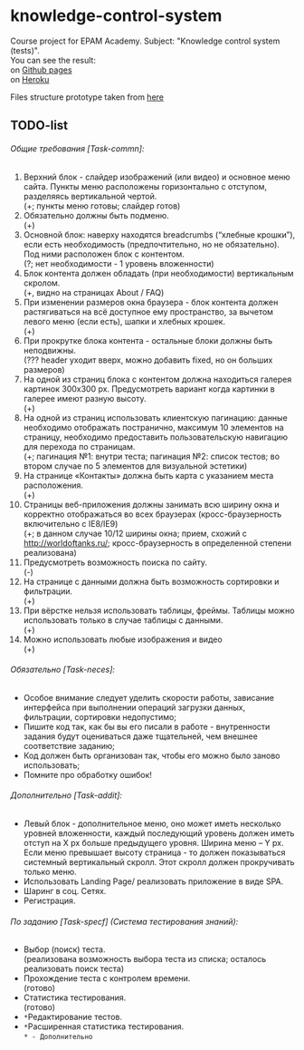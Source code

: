 # knowledge-control-system
Course project for EPAM Academy. Subject: "Knowledge control system (tests)".
<br/>You can see the result:
<br/>on [Github pages](https://goodwin64.github.io/knowledge-control-system/)
<br/>on [Heroku](https://knowledge-control-system.herokuapp.com/)

Files structure prototype taken from [here](https://github.com/focusaurus/express_code_structure)

## TODO-list
###### Общие требования [Task-commn]:
1. Верхний блок - слайдер изображений (или видео) и основное меню сайта. Пункты меню расположены горизонтально с отступом, разделяясь вертикальной чертой.
    <br/>(+; пункты меню готовы; слайдер готов)
2. Обязательно должны быть подменю.
    <br/>(+)
3. Основной блок: наверху находятся breadcrumbs (“хлебные крошки”), если есть необходимость (предпочтительно, но не обязательно). Под ними расположен блок с контентом.
    <br/>(?; нет необходимости - 1 уровень вложенности)
4. Блок контента должен обладать (при необходимости) вертикальным скролом.
    <br/>(+, видно на страницах About / FAQ)
5. При изменении размеров окна браузера - блок контента должен растягиваться на всё доступное ему пространство, за вычетом левого меню (если есть), шапки и хлебных крошек.
    <br/>(+)
6. При прокрутке блока контента - остальные блоки должны быть неподвижны.
    <br/>(??? header уходит вверх, можно добавить fixed, но он больших размеров)
7. На одной из страниц блока с контентом должна находиться галерея картинок 300x300 px. Предусмотреть вариант когда картинки в галерее имеют разную высоту.
    <br/>(+)
8. На одной из страниц использовать клиентскую пагинацию: данные необходимо отображать постранично, максимум 10 элементов на страницу, необходимо предоставить пользовательскую навигацию для перехода по страницам.
    <br/>(+; пагинация №1: внутри теста; пагинация №2: список тестов; во втором случае по 5 элементов для визуальной эстетики)
9. На странице «Контакты» должна быть карта с указанием места расположения.
    <br/>(+)
10. Страницы веб-приложения должны занимать всю ширину окна и корректно отображаться во всех браузерах (кросс-браузерность включительно с IE8/IE9)
    <br/>(+; в данном случае 10/12 ширины окна; прием, схожий с http://worldoftanks.ru/; кросс-браузерность в определенной степени реализована)
11. Предусмотреть возможность поиска по сайту.
    <br/>(-)
12. На странице с данными должна быть возможность сортировки и фильтрации.
    <br/>(+)
13. При вёрстке нельзя использовать таблицы, фреймы. Таблицы можно использовать только в случае таблицы с данными.
    <br/>(+)
14. Можно использовать любые изображения и видео
    <br/>(+)
 
###### Обязательно [Task-neces]:
- Особое внимание следует уделить скорости работы, зависание интерфейса при выполнении операций загрузки данных, фильтрации, сортировки недопустимо;
- Пишите код так, как бы вы его писали в работе - внутренности задания будут оцениваться даже тщательней, чем внешнее соответствие заданию;
- Код должен быть организован так, чтобы его можно было заново использовать;
- Помните про обработку ошибок!
 
###### Дополнительно [Task-addit]:
- Левый блок - дополнительное меню, оно может иметь несколько уровней вложенности, каждый последующий уровень должен иметь отступ на Х px больше предыдущего уровня. Ширина меню – Y px. Если меню превышает высоту страница - то должен показываться системный вертикальный скролл. Этот скролл должен прокручивать только меню.
- Использовать Landing Page/ реализовать приложение в виде SPA.
- Шаринг в соц. Сетях.
- Регистрация.

###### По заданию [Task-specf] (Система тестирования знаний):
- Выбор (поиск) теста.
    <br/>(реализована возможность выбора теста из списка; осталось реализовать поиск теста)
- Прохождение теста с контролем времени.
    <br/>(готово)
- Статистика тестирования.
    <br/>(готово)
- `*`Редактирование тестов. 
- `*`Расширенная статистика тестирования.<br>
`* - Дополнительно`
